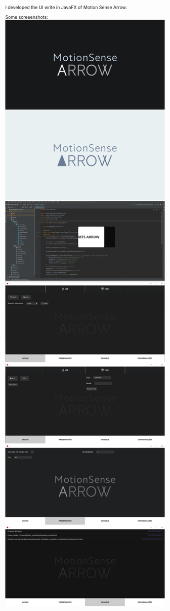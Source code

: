 I developed the UI write in JavaFX of Motion Sense Arrow.

Some screeenshots:
![Logo dark](https://github.com/N3Knekner/N3Knekner/blob/main/mtARROW/Logo_dark.png?raw=true)
![Logo light](https://github.com/N3Knekner/N3Knekner/blob/main/mtARROW/Logo_white.png?raw=true)
![Load](https://github.com/N3Knekner/N3Knekner/blob/main/mtARROW/mtsLoad.png?raw=true)
![USB tab](https://github.com/N3Knekner/N3Knekner/blob/main/mtARROW/mtsUSB.png?raw=true)
![WIFI tab](https://github.com/N3Knekner/N3Knekner/blob/main/mtARROW/mtsWIFI.png?raw=true)
![Pre definitions tab](https://github.com/N3Knekner/N3Knekner/blob/main/mtARROW/mtsPredef.png?raw=true)
![Console tab](https://github.com/N3Knekner/N3Knekner/blob/main/mtARROW/mtsConsole.png?raw=true)
